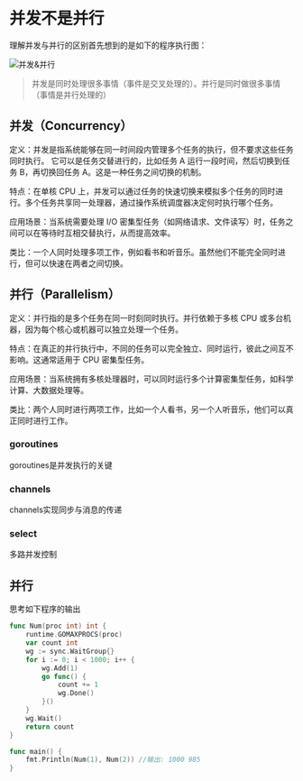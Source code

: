 # 并发不是并行

理解并发与并行的区别首先想到的是如下的程序执行图：

![并发&并行](https://iscod.github.io/images/cp1.png)

> 并发是同时处理很多事情（事件是交叉处理的）。并行是同时做很多事情（事情是并行处理的）

## 并发（Concurrency）

定义：并发是指系统能够在同一时间段内管理多个任务的执行，但不要求这些任务同时执行。
它可以是任务交替进行的，比如任务 A 运行一段时间，然后切换到任务 B，再切换回任务 A。这是一种任务之间切换的机制。

特点：在单核 CPU 上，并发可以通过任务的快速切换来模拟多个任务的同时进行。多个任务共享同一处理器，通过操作系统调度器决定何时执行哪个任务。

应用场景：当系统需要处理 I/O 密集型任务（如网络请求、文件读写）时，任务之间可以在等待时互相交替执行，从而提高效率。

类比：一个人同时处理多项工作，例如看书和听音乐。虽然他们不能完全同时进行，但可以快速在两者之间切换。

## 并行（Parallelism）

定义：并行指的是多个任务在同一时刻同时执行。并行依赖于多核 CPU 或多台机器，因为每个核心或机器可以独立处理一个任务。

特点：在真正的并行执行中，不同的任务可以完全独立、同时运行，彼此之间互不影响。这通常适用于 CPU 密集型任务。

应用场景：当系统拥有多核处理器时，可以同时运行多个计算密集型任务，如科学计算、大数据处理等。

类比：两个人同时进行两项工作，比如一个人看书，另一个人听音乐，他们可以真正同时进行工作。

### goroutines

goroutines是并发执行的关键

### channels

channels实现同步与消息的传递

### select 

多路并发控制

## 并行




思考如下程序的输出

```go
func Num(proc int) int {
	runtime.GOMAXPROCS(proc)
	var count int
	wg := sync.WaitGroup{}
	for i := 0; i < 1000; i++ {
		wg.Add(1)
		go func() {
			count += 1
			wg.Done()
		}()
	}
	wg.Wait()
	return count
}

func main() {
	fmt.Println(Num(1), Num(2)) //输出: 1000 985
}
```